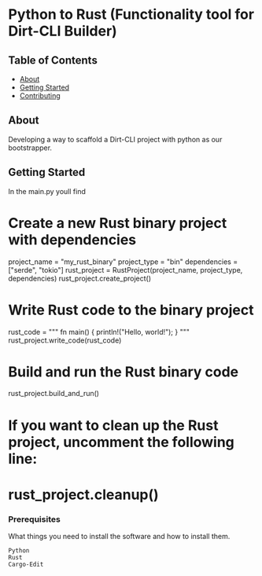 # Python to Rust (Functionality tool for Dirt-CLI Builder)

## Table of Contents

- [About](#about)
- [Getting Started](#getting_started)
- [Contributing](../CONTRIBUTING.md)

## About <a name = "about"></a>

Developing a way to scaffold a Dirt-CLI project with python as our bootstrapper.

## Getting Started <a name = "getting_started"></a>

In the main.py youll find 
# Create a new Rust binary project with dependencies
project_name = "my_rust_binary"
project_type = "bin"
dependencies = ["serde", "tokio"]
rust_project = RustProject(project_name, project_type, dependencies)
rust_project.create_project()

# Write Rust code to the binary project
rust_code = """
fn main() {
    println!("Hello, world!");
}
"""
rust_project.write_code(rust_code)

# Build and run the Rust binary code
rust_project.build_and_run()

# If you want to clean up the Rust project, uncomment the following line:
# rust_project.cleanup()


### Prerequisites

What things you need to install the software and how to install them.

```
Python
Rust
Cargo-Edit
```
